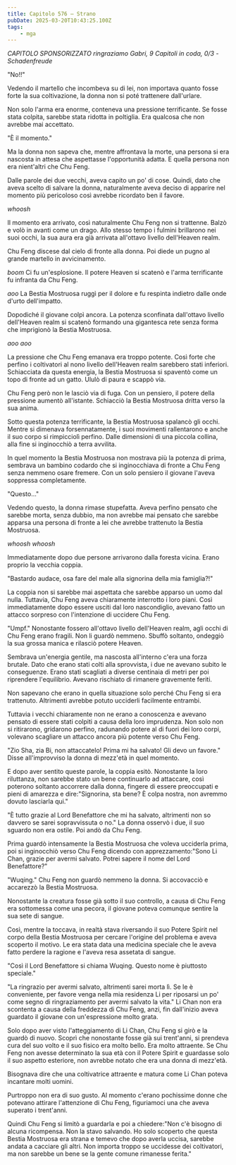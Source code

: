 ```yaml
---
title: Capitolo 576 – Strano
pubDate: 2025-03-20T10:43:25.100Z
tags:
    - mga
---
```



<em>CAPITOLO SPONSORIZZATO ringraziamo Gabri,
9 Capitoli in coda, 0/3
-Schadenfreude</em>


"No!!"


Vedendo il martello che incombeva su di lei, non importava quanto fosse forte la sua coltivazione, la donna non si poté trattenere dall'urlare.


Non solo l'arma era enorme, conteneva una pressione terrificante. Se fosse stata colpita, sarebbe stata ridotta in poltiglia. Era qualcosa che non avrebbe mai accettato.


"È il momento."


Ma la donna non sapeva che, mentre affrontava la morte, una persona si era nascosta in attesa che aspettasse l'opportunità adatta. E quella persona non era nient'altri che Chu Feng.


Dalle parole dei due vecchi, aveva capito un po' di cose. Quindi, dato che aveva scelto di salvare la donna, naturalmente aveva deciso di apparire nel momento più pericoloso così avrebbe ricordato ben il favore.


*whoosh*


Il momento era arrivato, così naturalmente Chu Feng non si trattenne. Balzò e volò in avanti come un drago. Allo stesso tempo i fulmini brillarono nei suoi occhi, la sua aura era già arrivata all'ottavo livello dell'Heaven realm.


Chu Feng discese dal cielo di fronte alla donna. Poi diede un pugno al grande martello in avvicinamento.


*boom* Ci fu un'esplosione. Il potere Heaven si scatenò e l'arma terrificante fu infranta da Chu Feng.


*aoo* La Bestia Mostruosa ruggì per il dolore e fu respinta indietro dalle onde d'urto dell'impatto.


Dopodiché il giovane colpì ancora. La potenza sconfinata dall'ottavo livello dell'Heaven realm si scatenò formando una gigantesca rete senza forma che imprigionò la Bestia Mostruosa.


*aoo aoo*


La pressione che Chu Feng emanava era troppo potente. Così forte che perfino i coltivatori al nono livello dell'Heaven realm sarebbero stati inferiori. Schiacciata da questa energia, la Bestia Mostruosa si spaventò come un topo di fronte ad un gatto. Ululò di paura e scappò via.


Chu Feng però non le lasciò via di fuga. Con un pensiero, il potere della pressione aumentò all'istante. Schiacciò la Bestia Mostruosa dritta verso la sua anima.


Sotto questa potenza terrificante, la Bestia Mostruosa spalancò gli occhi. Mentre si dimenava forsennatamente, i suoi movimenti rallentarono e anche il suo corpo si rimpicciolì perfino. Dalle dimensioni di una piccola collina, alla fine si inginocchiò a terra avvilita.


In quel momento la Bestia Mostruosa non mostrava più la potenza di prima, sembrava un bambino codardo che si inginocchiava di fronte a Chu Feng senza nemmeno osare fremere. Con un solo pensiero il giovane l'aveva soppressa completamente.


"Questo..."


Vedendo questo, la donna rimase stupefatta. Aveva perfino pensato che sarebbe morta, senza dubbio, ma non avrebbe mai pensato che sarebbe apparsa una persona di fronte a lei che avrebbe trattenuto la Bestia Mostruosa.


*whoosh whoosh*


Immediatamente dopo due persone arrivarono dalla foresta vicina. Erano proprio la vecchia coppia.


"Bastardo audace, osa fare del male alla signorina della mia famiglia?!"


La coppia non si sarebbe mai aspettata che sarebbe apparso un uomo dal nulla. Tuttavia, Chu Feng aveva chiaramente interrotto i loro piani. Così immediatamente dopo essere usciti dal loro nascondiglio, avevano fatto un attacco sorpreso con l'intenzione di uccidere Chu Feng.


"Umpf." Nonostante fossero all'ottavo livello dell'Heaven realm, agli occhi di Chu Feng erano fragili. Non li guardò nemmeno. Sbuffò soltanto, ondeggiò la sua grossa manica e rilasciò potere Heaven.


Sembrava un'energia gentile, ma nascosta all'interno c'era una forza brutale. Dato che erano stati colti alla sprovvista, i due ne avevano subito le conseguenze. Erano stati scagliati a diverse centinaia di metri per poi riprendere l'equilibrio. Avevano rischiato di rimanere gravemente feriti.


Non sapevano che erano in quella situazione solo perché Chu Feng si era trattenuto. Altrimenti avrebbe potuto ucciderli facilmente entrambi.


Tuttavia i vecchi chiaramente non ne erano a conoscenza e avevano pensato di essere stati colpiti a causa della loro imprudenza. Non solo non si ritirarono, gridarono perfino, radunando potere al di fuori dei loro corpi, volevano scagliare un attacco ancora più potente verso Chu Feng.


"Zio Sha, zia Bi, non attaccatelo! Prima mi ha salvato! Gli devo un favore." Disse all'improvviso la donna di mezz'età in quel momento.


E dopo aver sentito queste parole, la coppia esitò. Nonostante la loro riluttanza, non sarebbe stato un bene continuarlo ad attaccare, così poterono soltanto accorrere dalla donna, fingere di essere preoccupati e pieni di amarezza e dire:"Signorina, sta bene? È colpa nostra, non avremmo dovuto lasciarla qui."


"È tutto grazie al Lord Benefattore che mi ha salvato, altrimenti non so davvero se sarei sopravvissuta o no." La donna osservò i due, il suo sguardo non era ostile. Poi andò da Chu Feng.


Prima guardò intensamente la Bestia Mostruosa che voleva ucciderla prima, poi si inginocchiò verso Chu Feng dicendo con apprezzamento:"Sono Li Chan, grazie per avermi salvato. Potrei sapere il nome del Lord Benefattore?"


"Wuqing." Chu Feng non guardò nemmeno la donna. Si accovacciò e accarezzò la Bestia Mostruosa.


Nonostante la creatura fosse già sotto il suo controllo, a causa di Chu Feng era sottomessa come una pecora, il giovane poteva comunque sentire la sua sete di sangue.


Così, mentre la toccava, in realtà stava riversando il suo Potere Spirit nel corpo della Bestia Mostruosa per cercare l'origine del problema e aveva scoperto il motivo. Le era stata data una medicina speciale che le aveva fatto perdere la ragione e l'aveva resa assetata di sangue.


"Così il Lord Benefattore si chiama Wuqing. Questo nome è piuttosto speciale."


"La ringrazio per avermi salvato, altrimenti sarei morta lì. Se le è conveniente, per favore venga nella mia residenza Li per riposarsi un po' come segno di ringraziamento per avermi salvato la vita." Li Chan non era scontenta a causa della freddezza di Chu Feng, anzi, fin dall'inizio aveva guardato il giovane con un'espressione molto grata.


Solo dopo aver visto l'atteggiamento di Li Chan, Chu Feng si girò e la guardò di nuovo. Scoprì che nonostante fosse già sui trent'anni, si prendeva cura del suo volto e il suo fisico era molto bello. Era molto attraente. Se Chu Feng non avesse determinato la sua età con il Potere Spirit e guardasse solo il suo aspetto esteriore, non avrebbe notato che era una donna di mezz'età.


Bisognava dire che una coltivatrice attraente e matura come Li Chan poteva incantare molti uomini.


Purtroppo non era di suo gusto. Al momento c'erano pochissime donne che potevano attirare l'attenzione di Chu Feng, figuriamoci una che aveva superato i trent'anni.


Quindi Chu Feng si limitò a guardarla e poi a chiedere:"Non c'è bisogno di alcuna ricompensa. Non la stavo salvando. Ho solo scoperto che questa Bestia Mostruosa era strana e temevo che dopo averla uccisa, sarebbe andata a cacciare gli altri. Non importa troppo se uccidesse dei coltivatori, ma non sarebbe un bene se la gente comune rimanesse ferita."
                                


                                



